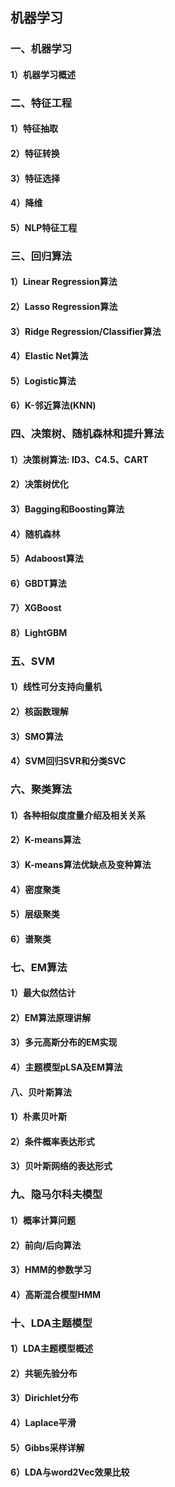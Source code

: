 ## 机器学习

### 一、机器学习

#### 1）机器学习概述

### 二、特征工程

#### 1）特征抽取

#### 2）特征转换

#### 3）特征选择

#### 4）降维

#### 5）NLP特征工程

### 三、回归算法

#### 1）Linear Regression算法

#### 2）Lasso Regression算法

#### 3）Ridge Regression/Classifier算法

#### 4）Elastic Net算法

#### 5）Logistic算法

#### 6）K-邻近算法\(KNN\)

### 四、决策树、随机森林和提升算法

#### 1）决策树算法: ID3、C4.5、CART

#### 2）决策树优化

#### 3）Bagging和Boosting算法

#### 4）随机森林    

#### 5）Adaboost算法

#### 6）GBDT算法

#### 7）XGBoost

#### 8）LightGBM

### 五、SVM

#### 1）线性可分支持向量机

#### 2）核函数理解

#### 3）SMO算法

#### 4）SVM回归SVR和分类SVC

### 六、聚类算法

#### 1）各种相似度度量介绍及相关关系

#### 2）K-means算法

#### 3）K-means算法优缺点及变种算法

#### 4）密度聚类

#### 5）层级聚类

#### 6）谱聚类

### 七、EM算法

#### 1）最大似然估计

#### 2）EM算法原理讲解

#### 3）多元高斯分布的EM实现

#### 4）主题模型pLSA及EM算法

#### 八、贝叶斯算法

#### 1）朴素贝叶斯

#### 2）条件概率表达形式

#### 3）贝叶斯网络的表达形式

### 九、隐马尔科夫模型

#### 1）概率计算问题

#### 2）前向/后向算法

#### 3）HMM的参数学习

#### 4）高斯混合模型HMM

### 十、LDA主题模型

#### 1）LDA主题模型概述

#### 2）共轭先验分布

#### 3）Dirichlet分布

#### 4）Laplace平滑

#### 5）Gibbs采样详解

#### 6）LDA与word2Vec效果比较

#### 




